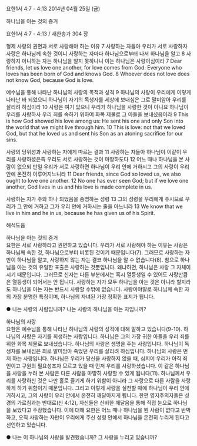 요한1서 4:7 - 4:13 
2014년 04월 25일 (금)

하나님을 아는 것의 증거



요한1서 4:7 - 4:13 / 새찬송가 304 장


형제 사랑의 권면과 서로 사랑해야 하는 이유
7 사랑하는 자들아 우리가 서로 사랑하자 사랑은 하나님께 속한 것이니 사랑하는 자마다 하나님으로부터 나서 하나님을 알고 8 사랑하지 아니하는 자는 하나님을 알지 못하나니 이는 하나님은 사랑이심이라 
7 Dear friends, let us love one another, for love comes from God. Everyone who loves has been born of God and knows God. 8 Whoever does not love does not know God, because God is love.   

예수님을 통해 나타난 하나님의 사랑의 목적과 성격 
9 하나님의 사랑이 우리에게 이렇게 나타난 바 되었으니 하나님이 자기의 독생자를 세상에 보내심은 그로 말미암아 우리를 살리려 하심이라 10 사랑은 여기 있으니 우리가 하나님을 사랑한 것이 아니요 하나님이 우리를 사랑하사 우리 죄를 속하기 위하여 화목 제물로 그 아들을 보내셨음이라 
9 This is how God showed his love among us: He sent his one and only Son into the world that we might live through him. 10 This is love: not that we loved God, but that he loved us and sent his Son as an atoning sacrifice for our sins.  

사랑의 당위성과 사랑하는 자에게 따르는 결과 
11 사랑하는 자들아 하나님이 이같이 우리를 사랑하셨은즉 우리도 서로 사랑하는 것이 마땅하도다 12 어느 때나 하나님을 본 사람이 없으되 만일 우리가 서로 사랑하면 하나님이 우리 안에 거하시고 그의 사랑이 우리 안에 온전히 이루어지느니라 
11 Dear friends, since God so loved us, we also ought to love one another. 12 No one has ever seen God; but if we love one another, God lives in us and his love is made complete in us.   

사랑하는 자가 주와 하나 되었음을 증명하는 성령
13 그의 성령을 우리에게 주시므로 우리가 그 안에 거하고 그가 우리 안에 거하시는 줄을 아느니라 
13 We know that we live in him and he in us, because he has given us of his Spirit.

해석도움





하나님을 아는 것의 증거  
요한은 서로 사랑하라고 권면하고 있습니다. 우리가 서로 사랑해야 하는 이유는 사랑은 하나님께 속한 것, 하나님으로부터 비롯된 것이기 때문입니다(7). 그러므로 사랑하는 자만이 하나님을 알고, 사랑하지 않는 자는 결코 하나님을 알 수 없습니다(8). 참으로 하나님을 아는 것의 유일한 표출은 사랑하는 것뿐입니다. 왜냐하면, 하나님은 사랑 그 자체이시기 때문입니다. 그러므로 신자는 다른 부분에서는 혹시 열등생일 수 있어도 사랑만큼은 열등생이 되어서는 안 됩니다. 사랑하는 자가 모두 하나님을 아는 것은 아니라 할지라도 하나님을 아는 자는 반드시 사랑할 수밖에 없습니다. 사랑이야말로 하나님께 속한 자의 가장 분명한 특징이며, 하나님의 자녀된 가장 정확한 표지가 됩니다.  

● 나는 사랑의 사람입니까? 나는 사랑의 하나님을 아는 자입니까?

하나님의 사랑  
요한은 예수님을 통해 나타난 하나님의 사랑의 성격에 대해 말하고 있습니다(9-10). 하나님의 사랑은 자기를 희생하는 사랑입니다. 하나님은 그의 가장 귀한 아들을 우리 죄를 위한 화목 제물로 보내셨습니다. 하나님의 사랑은 생명을 주는 사랑입니다. 하나님이 독생자를 보내심은 죄로 말미암아 죽었던 우리를 살리려 하심입니다. 하나님의 사랑은 먼저 하는 사랑입니다. 하나님은 우리가 당신을 사랑하지 않을 때, 심지어 우리가 아직 죄인이고 구원의 필요성조차 모르고 있을 때 먼저 우리를 사랑하셨습니다. 이 같은 하나님을 사랑을 누려 본 사람은 다른 사람을 마땅히 사랑할 수 있게 됩니다(11). 하나님께서 우리를 사랑하신 것은 나만 홀로 즐기게 하기 위함이 아니라 그 사랑으로 다른 사람을 사랑하게 하기 위함이기 때문입니다. 그리고 이렇게 사랑을 실천할 때에 하나님이 우리 안에 거하시고, 그의 사랑이 우리 안에서 온전히 깨달아지게 됩니다. 한편 영지주의자들은 성경의 가르침과는 반대로(신 4:12), 자신들은 신비한 깨달음을 통해 직접 눈으로 하나님을 보았다고 주장했습니다. 이에 대해 요한은 어느 때나 하나님을 뵌 사람이 없다고 반박하고, 오직 사랑하는 자만이 우리에게 주신 성령 안에서 하나님을 온전히 누리게 된다고 선언하고 있습니다. 

● 나는 이 하나님의 사랑을 발견했습니까? 그 사랑을 누리고 있습니까?